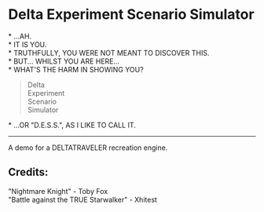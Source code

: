 # Delta Experiment Scenario Simulator

\* ...AH.  
\* IT IS YOU.  
\* TRUTHFULLY, YOU WERE NOT MEANT TO DISCOVER THIS.  
\* BUT... WHILST YOU ARE HERE...  
\* WHAT'S THE HARM IN SHOWING YOU?

> Delta  
> Experiment  
> Scenario  
> Simulator

\* ...OR "D.E.S.S.", AS I LIKE TO CALL IT.

---

A demo for a DELTATRAVELER recreation engine.

## Credits:

"Nightmare Knight" - Toby Fox  
"Battle against the TRUE Starwalker" - Xhitest
